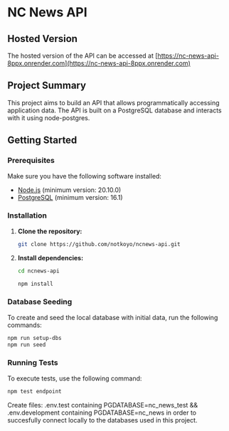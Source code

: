 # NC News API

## Hosted Version

The hosted version of the API can be accessed at [https://nc-news-api-8ppx.onrender.com](https://nc-news-api-8ppx.onrender.com)

## Project Summary

This project aims to build an API that allows programmatically accessing application data. The API is built on a PostgreSQL database and interacts with it using node-postgres.

## Getting Started

### Prerequisites

Make sure you have the following software installed:

- [Node.js](https://nodejs.org/) (minimum version: 20.10.0)
- [PostgreSQL](https://www.postgresql.org/) (minimum version: 16.1)

### Installation

1. **Clone the repository:**

   ```bash
   git clone https://github.com/notkoyo/ncnews-api.git
   ```

2. **Install dependencies:**

   ```bash
   cd ncnews-api

   npm install
   ```

### Database Seeding
To create and seed the local database with initial data, run the following commands:

   ```bash
   npm run setup-dbs
   npm run seed
   ```

### Running Tests
To execute tests, use the following command:

```bash
npm test endpoint
```

Create files: .env.test containing PGDATABASE=nc_news_test && .env.development containing PGDATABASE=nc_news
in order to succesfully connect locally to the databases used in this project.
